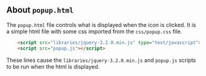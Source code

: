 ## About `popup.html`

The `popup.html` file controls what is displayed when the icon is clicked. It is a simple html file with some css imported from the `css/popup.css` file. 


```html
    <script src="libraries/jquery-3.2.0.min.js" type="text/javascript"></script>
    <script src="popup.js"></script>
```

These lines cause the `libraries/jquery-3.2.0.min.js` and `popup.js` scripts to be run when the html is displayed. 
